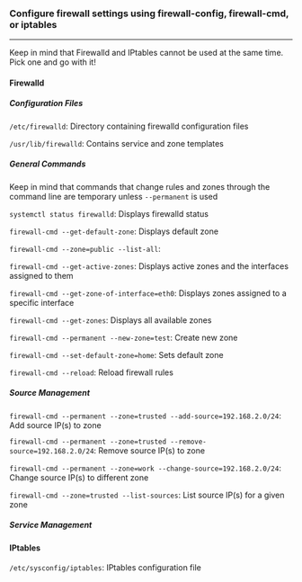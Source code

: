 ### Configure firewall settings using firewall-config, firewall-cmd, or iptables
---

Keep in mind that Firewalld and IPtables cannot be used at the same time.  Pick one and go with it!

#### Firewalld
##### Configuration Files
`/etc/firewalld`: Directory containing firewalld configuration files

`/usr/lib/firewalld`: Contains service and zone templates

##### General Commands
Keep in mind that commands that change rules and zones through the command line are temporary unless `--permanent` is used

`systemctl status firewalld`: Displays firewalld status

`firewall-cmd --get-default-zone`: Displays default zone

`firewall-cmd --zone=public --list-all`: 

`firewall-cmd --get-active-zones`: Displays active zones and the interfaces assigned to them

`firewall-cmd --get-zone-of-interface=eth0`: Displays zones assigned to a specific interface

`firewall-cmd --get-zones`: Displays all available zones

`firewall-cmd --permanent --new-zone=test`: Create new zone

`firewall-cmd --set-default-zone=home`: Sets default zone

`firewall-cmd --reload`: Reload firewall rules

##### Source Management
`firewall-cmd --permanent --zone=trusted --add-source=192.168.2.0/24`: Add source IP(s) to zone

`firewall-cmd --permanent --zone=trusted --remove-source=192.168.2.0/24`: Remove source IP(s) to zone

`firewall-cmd --permanent --zone=work --change-source=192.168.2.0/24`: Change source IP(s) to different zone

`firewall-cmd --zone=trusted --list-sources`: List source IP(s) for a given zone

##### Service Management

#### IPtables
`/etc/sysconfig/iptables`: IPtables configuration file